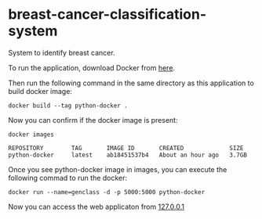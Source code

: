 # breast-cancer-classification-system
System to identify breast cancer.


To run the application, download Docker from [here](https://www.docker.com/products/docker-desktop/).

Then run the following command in the same directory as this application to build docker image:

`docker build --tag python-docker .`

Now you can confirm if the docker image is present:

`docker images`
```
REPOSITORY        TAG       IMAGE ID       CREATED             SIZE           
python-docker     latest    ab18451537b4   About an hour ago   3.7GB
```

Once you see python-docker image in images, you can execute the following commad to run the docker:

`docker run --name=genclass -d -p 5000:5000 python-docker`

Now you can access the web applicaton from [127.0.0.1](http://127.0.0.1:5000)
